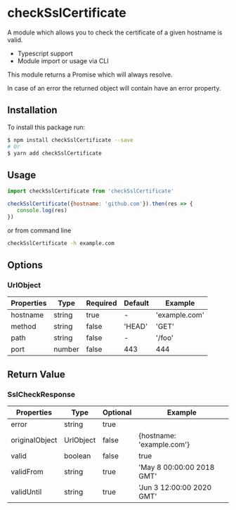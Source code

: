 # checkSslCertificate

A module which allows you to check the certificate of a given hostname is valid.

- Typescript support 
- Module import or usage via CLI

This module returns a Promise which will always resolve.

In case of an error the returned object will contain have an error property.

## Installation
To install this package run:
```bash
$ npm install checkSslCertificate --save 
# Or
$ yarn add checkSslCertificate
```

## Usage
```js
import checkSslCertificate from 'checkSslCertificate'

checkSslCertificate({hostname: 'github.com'}).then(res => {
   console.log(res)
})
```
or from command line
```bash
checkSslCertificate -h example.com 
```

## Options
### UrlObject

| Properties | Type   | Required | Default | Example       |
|----------- | ------ | -------- | ------- | ------------- |
| hostname   | string | true     | -       | 'example.com' |
| method     | string | false    | 'HEAD'  | 'GET'         |
| path       | string | false    | -       | '/foo'        |
| port       | number | false    | 443     | 444           |

## Return Value
### SslCheckResponse

| Properties     | Type      | Optional | Example                    |
|--------------- | --------- | -------- | -------------------------- |
| error          | string    | true     |                            |
| originalObject | UrlObject | false    | {hostname: 'example.com'}  |
| valid          | boolean   | false    | true                       |
| validFrom      | string    | true     | 'May  8 00:00:00 2018 GMT' |
| validUntil     | string    | true     | 'Jun  3 12:00:00 2020 GMT' |